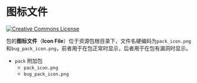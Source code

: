 # 图标文件

<a rel="license" href="http://creativecommons.org/licenses/by-nc-sa/4.0/"><img alt="Creative Commons License" style="border-width:0" src="https://mirrors.creativecommons.org/presskit/buttons/80x15/svg/by-nc-sa.svg" /></a>

包的**图标文件**（**Icon File**）位于资源包根目录下，文件名硬编码为`pack_icon.png`和`bug_pack_icon.png`，前者用于在包正常时显示，后者用于在包有漏洞时显示。

<div class="treeview">
  <ul>
    <li><span class="sprite" style="background-image:url(https://wiki.mcbe-dev.net/w/images/9/92/FileCSS.png?format=original);background-position:-112px -128px;background-size:128px auto;height:16px;width:16px"></span> <code>pack</code> 附加包<ul>
      <li><span class="sprite" style="background-image:url(https://wiki.mcbe-dev.net/w/images/9/92/FileCSS.png?format=original);background-position:-112px -0px;background-size:128px auto;height:16px;width:16px"></span> <code>pack_icon.png</code></li>
      <li><span class="sprite" style="background-image:url(https://wiki.mcbe-dev.net/w/images/9/92/FileCSS.png?format=original);background-position:-112px -0px;background-size:128px auto;height:16px;width:16px"></span> <code>bug_pack_icon.png</code></li>
    </ul></li>
  </ul>
</div>
